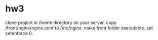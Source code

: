 # hw3

clone project in /home directory on your server.
copy /front/nginx/nginx.conf to /etc/nginx.
make front folder executable.
set setenforce 0.
